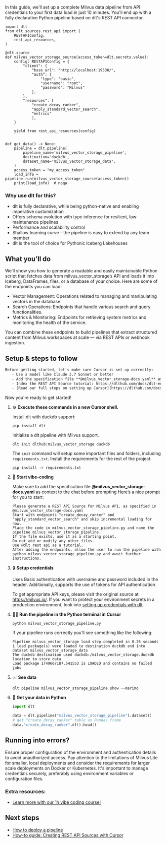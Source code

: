 In this guide, we'll set up a complete Milvus data pipeline from API credentials to your first data load in just 10 minutes. You'll end up with a fully declarative Python pipeline based on dlt's REST API connector.

```python-outcome
import dlt
from dlt.sources.rest_api import (
    RESTAPIConfig,
    rest_api_resources,
)

@dlt.source
def milvus_vector_storage_source(access_token=dlt.secrets.value):
    config: RESTAPIConfig = {
        "client": {
            "base_url": "http://localhost:19530/",
            "auth": {
                "type": "basic",
                "username": "root",
                "password": "Milvus"
            },
        },
        "resources": [
            "create_decay_ranker",
            "apply_standard_vector_search",
            "metrics"
            ],
    }

    yield from rest_api_resources(config)


def get_data() -> None:
    pipeline = dlt.pipeline(
        pipeline_name='milvus_vector_storage_pipeline',
        destination='duckdb',
        dataset_name='milvus_vector_storage_data', 
    )
    access_token = "my_access_token"
    load_info = pipeline.run(milvus_vector_storage_source(access_token))
    print(load_info)  # noqa
```

### Why use dlt for this?

- dlt is fully declarative, while being python-native and enabling imperative customization
- Offers schema evolution with type inference for resilient, low maintenance pipelines
- Performance and scalability control
- Shallow learning curve - the pipeline is easy to extend by any team member
- dlt is the tool of choice for Pythonic Iceberg Lakehouses

## What you’ll do

We’ll show you how to generate a readable and easily maintainable Python script that fetches data from milvus_vector_storage’s API and loads it into Iceberg, DataFrames, files, or a database of your choice. Here are some of the endpoints you can load:

- Vector Management: Operations related to managing and manipulating vectors in the database.
- Search Operations: Endpoints that handle various search and query functionalities.
- Metrics & Monitoring: Endpoints for retrieving system metrics and monitoring the health of the service.

You can combine these endpoints to build pipelines that extract structured content from Milvus workspaces at scale — via REST APIs or webhook ingestion.

## Setup & steps to follow

```default
Before getting started, let's make sure Cursor is set up correctly:
   - Use a model like Claude 3.7 Sonnet or better
   - Add the specification file **@milvus_vector_storage-docs.yaml** as context
   - Index the REST API Source tutorial: https://dlthub.com/docs/dlt-ecosystem/verified-sources/rest_api/ and add it to context as **@dlt rest api**
   - [Read our full steps on setting up Cursor](https://dlthub.com/docs/dlt-ecosystem/llm-tooling/cursor-restapi#23-configuring-cursor-with-documentation)
```

Now you're ready to get started! 

1. ⚙️ **Execute these commands in a new Cursor shell.**
    
    Install dlt with duckdb support:
    ```shell
    pip install dlt
    ```

    Initialize a dlt pipeline with Milvus support.
    ```shell
    dlt init dlthub:milvus_vector_storage duckdb
    ```

    The `init` command will setup some important files and folders, including `requirements.txt`. Install the requirements for the rest of the project.
    ```shell
    pip install -r requirements.txt
    ```
    
2. 🤠 **Start vibe-coding**
    
    Make sure to add the specification file **@milvus_vector_storage-docs.yaml** as context to the chat before prompting
    Here’s a nice prompt for you to start: 
    
    ```prompt
    Please generate a REST API Source for Milvus API, as specified in @milvus_vector_storage-docs.yaml 
    Start with endpoints "create_decay_ranker" and "apply_standard_vector_search" and skip incremental loading for now. 
    Place the code in milvus_vector_storage_pipeline.py and name the pipeline milvus_vector_storage_pipeline. 
    If the file exists, use it as a starting point. 
    Do not add or modify any other files. 
    Use @dlt rest api as a tutorial. 
    After adding the endpoints, allow the user to run the pipeline with python milvus_vector_storage_pipeline.py and await further instructions.
    ```

    
3. 🔒 **Setup credentials** 
    
    Uses Basic authentication with username and password included in the header. Additionally, supports the use of tokens for API authentication.
    
    To get appropriate API keys, please visit the original source at https://milvus.io/.
    If you want to protect your environment secrets in a production environment, look into [setting up credentials with dlt](https://dlthub.com/docs/walkthroughs/add_credentials).
    
4. 🏃‍♀️ **Run the pipeline in the Python terminal in Cursor**
    
    ```shell
    python milvus_vector_storage_pipeline.py
    ```
    
    If your pipeline runs correctly you’ll see something like the following:
    
    ```shell
    Pipeline milvus_vector_storage load step completed in 0.26 seconds
    1 load package(s) were loaded to destination duckdb and into dataset milvus_vector_storage_data
    The duckdb destination used duckdb:/milvus_vector_storage.duckdb location to store data
    Load package 1749667187.541553 is LOADED and contains no failed jobs
    ```
    
5. 📈 **See data**
    
    ```shell
    dlt pipeline milvus_vector_storage_pipeline show --marimo
    ```
    
6. 🐍 **Get your data in Python**
    
    ```python
    import dlt

   data = dlt.pipeline("milvus_vector_storage_pipeline").dataset()
   # get "create_decay_ranker" table as Pandas frame
   data."create_decay_ranker".df().head()
    ```

## Running into errors?

Ensure proper configuration of the environment and authentication details to avoid unauthorized access. Pay attention to the limitations of Milvus Lite for smaller, local deployments and consider the requirements for larger scale deployments on Docker or Kubernetes. It's important to manage credentials securely, preferably using environment variables or configuration files.

### Extra resources:

- [Learn more with our 1h vibe coding course!](https://www.youtube.com/watch?v=GGid70rnJuM)

## Next steps

- [How to deploy a pipeline](https://dlthub.com/docs/walkthroughs/deploy-a-pipeline)
- [How-to guide: Creating REST API Sources with Cursor](https://dlthub.com/docs/dlt-ecosystem/llm-tooling/cursor-restapi)